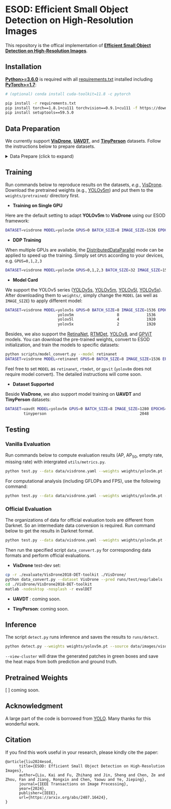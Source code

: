 # ESOD: Efficient Small Object Detection on High-Resolution Images

This repository is the offical implementation of [**Efficient Small Object Detection on High-Resolution Images**](https://arxiv.org/abs/2407.16424).

## Installation

[**Python>=3.6.0**](https://www.python.org/) is required with all
[requirements.txt](requirements.txt) installed including
[**PyTorch>=1.7**](https://pytorch.org/get-started/locally/):

```bash
# (optional) conda install cuda-toolkit=11.8 -c pytorch

pip install -r requirements.txt 
pip install torch==1.8.1+cu111 torchvision==0.9.1+cu111 -f https://download.pytorch.org/whl/torch_stable.html
pip install setuptools==59.5.0
```

## Data Preparation

We currently support [**VisDrone**](https://github.com/VisDrone/VisDrone-Dataset), [**UAVDT**](https://sites.google.com/view/grli-uavdt/%E9%A6%96%E9%A1%B5), and [**TinyPerson**](https://github.com/ucas-vg/TinyBenchmark) datasets. Follow the instructions below to prepare datasets.

<details>
<summary>Data Prepare (click to expand)</summary>

* **Darknet Format**: The Darknet framework **locates labels automatically for each image** by replacing the last instance of `/images/` in each image path with `/labels/`. For example:

```  
dataset/images/im0.jpg
dataset/labels/im0.txt
```

The images and labels from VisDrone, UAVDT, TinyPerson are all organized in this format.

* **Ground-Truth Heatmap**: We recommend to leverage the [segment-anything](https://github.com/facebookresearch/segment-anything) model (SAM) to introduce precise shape prior to the GT heatmaps for training. You need to install SAM first:

```bash
cd third_party/segment-anything
pip install -e .
```

* **Dataset - VisDrone**: Download the [data](https://github.com/VisDrone/VisDrone-Dataset), and ensure the subsets under the `/path/to/visdrone` directory are as follows:

```
VisDrone2019-DET-train  VisDrone2019-DET-val  VisDrone2019-DET-test-dev  VisDrone2019-DET-test-challenge
```

Then make a soft-link to your directory, and run the `scripts/data_prepare.py` script to reorganize the images and labels:

```bash
ln -sf /path/to/visdrone VisDrone
python scripts/data_prepare.py --dataset VisDrone
```

* **Dataset - UAVDT**: Download the [data](https://drive.google.com/file/d/1m8KA6oPIRK_Iwt9TYFquC87vBc_8wRVc/view?usp=sharing) and perform similar preprocessing:

```bash
ln -sf /path/to/uavdt UAVDT
python scripts/data_prepare.py --dataset UAVDT
```


* **Dataset - TinyPerson**: Download the [data](https://drive.google.com/open?id=1KrH9uEC9q4RdKJz-k34Q6v5hRewU5HOw) and perform similar preprocessing:

```bash
ln -sf /path/to/tinyperson TinyPerson
python scripts/data_prepare.py --dataset TinyPerson
```

</details>

## Training

Run commands below to reproduce results on the datasets, *e.g.*, [VisDrone](https://github.com/VisDrone/VisDrone-Dataset). Download the pretrained weights (e.g., [YOLOv5m](https://github.com/ultralytics/yolov5/releases/download/v5.0/yolov5m.pt)) and put them to the `weights/pretrained/` directory first.

* **Training on Single GPU**

Here are the default setting to adapt **YOLOv5m** to **VisDrone** using our ESOD framework:

```bash
DATASET=visdrone MODEL=yolov5m GPUS=0 BATCH_SIZE=8 IMAGE_SIZE=1536 EPOCHS=50 bash ./scripts/train.sh
```

* **DDP Training**

When multiple GPUs are available, the [DistributedDataParallel](https://pytorch.org/docs/stable/nn.html#torch.nn.parallel.DistributedDataParallel) mode can be applied to speed up the training.
Simply set `GPUS` according to your devices, e.g. `GPUS=0,1,2,3`

```bash
DATASET=visdrone MODEL=yolov5m GPUS=0,1,2,3 BATCH_SIZE=32 IMAGE_SIZE=1536 EPOCHS=50 bash ./scripts/train.sh
```

* **Model Card**

We support the YOLOv5 series ([YOLOv5s](https://github.com/ultralytics/yolov5/releases/download/v5.0/yolov5s.pt), [YOLOv5m](https://github.com/ultralytics/yolov5/releases/download/v5.0/yolov5m.pt), [YOLOv5l](https://github.com/ultralytics/yolov5/releases/download/v5.0/yolov5l.pt), [YOLOv5x](https://github.com/ultralytics/yolov5/releases/download/v5.0/yolov5s.pt)). After downloading them to `weights/`, simply change the `MODEL` (as well as `IMAGE_SIZE`) to apply different model:

```bash
DATASET=visdrone MODEL=yolov5s GPUS=0 BATCH_SIZE=8 IMAGE_SIZE=1536 EPOCHS=50 bash ./scripts/train.sh
                       yolov5m                   8            1536
                       yolov5l                   4            1920
                       yolov5x                   2            1920
```

Besides, we also support the [RetinaNet](https://pytorch.org/vision/main/models/retinanet.html), [RTMDet](https://github.com/open-mmlab/mmyolo/tree/main/configs/rtmdet), [YOLOv8](https://github.com/ultralytics/ultralytics), and [GPViT](https://github.com/ChenhongyiYang/GPViT) models. You can download the pre-trained weights, convert to ESOD initialization, and train the models to specific datasets:

```bash
python scripts/model_convert.py --model retinanet
DATASET=visdrone MODEL=retinanet GPUS=0 BATCH_SIZE=8 IMAGE_SIZE=1536 EPOCHS=50 bash ./scripts/train.sh
```

Feel free to set `MODEL` as `retinanet`, `rtmdet`, or `gpvit` (`yolov8m` does not require model convert). The detailed instructions will come soon.

* **Dataset Supported**

Beside **VisDrone**, we also support model training on **UAVDT** and **TinyPerson** datasets:

```bash
DATASET=uavdt MODEL=yolov5m GPUS=0 BATCH_SIZE=8 IMAGE_SIZE=1280 EPOCHS=50 bash ./scripts/train.sh
        tinyperson                                         2048
```


## Testing

### Vanilla Evaluation

Run commands below to compute evaluation results (AP, AP<sub>50</sub>, empty rate, missing rate) with intergrated `utils/metrics.py`.

```bash
python test.py --data data/visdrone.yaml --weights weights/yolov5m.pt --batch-size 8 --img-size 1536 --device 0
```

For computational analysis (including GFLOPs and FPS), use the following command:

```bash
python test.py --data data/visdrone.yaml --weights weights/yolov5m.pt --batch-size 1 --img-size 1536 --device 0 --task measure
```


### Official Evaluation

The organizations of data for official evaluation tools are different from Darknet. So an intermediate data conversion is required. Run command below to get the results in Darknet format.

```bash
python test.py --data data/visdrone.yaml --weights weights/yolov5m.pt --batch-size 8 --img-size 1536 --device 0 --task test --save-txt --save-conf
```

Then run the specified script `data_convert.py` for corresponding data formats and perform official evaluations.

* **VisDrone** test-dev set:

```bash
cp -r ./evaluate/VisDrone2018-DET-toolkit ./VisDrone/
python data_convert.py --dataset VisDrone --pred runs/test/exp/labels
cd ./VisDrone/VisDrone2018-DET-toolkit
matlab -nodesktop -nosplash -r evalDET
```

* **UAVDT** : coming soon.

* **TinyPerson**: coming soon.

## Inference

The script `detect.py` runs inference and saves the results to `runs/detect`.

```bash
python detect.py --weights weights/yolov5m.pt --source data/images/visdrone.txt --img-size 1536 --device 0 --view-cluster --line-thickness 1
```

`--view-cluster` will draw the generated patches in green boxes and save the heat maps from both prediction and ground truth.

## Pretrained Weights

[ ] coming soon.


## Acknowledgment

A large part of the code is borrowed from [YOLO](https://github.com/ultralytics/yolov5). Many thanks for this wonderful work.

## Citation

If you find this work useful in your research, please kindly cite the paper:

```
@article{liu2024esod,
      title={ESOD: Efficient Small Object Detection on High-Resolution Images}, 
      author={Liu, Kai and Fu, Zhihang and Jin, Sheng and Chen, Ze and Zhou, Fan and Jiang, Rongxin and Chen, Yaowu and Ye, Jieping},
      journal={IEEE Transactions on Image Processing},
      year={2024},
      publisher={IEEE},
      url={https://arxiv.org/abs/2407.16424}, 
}
```


